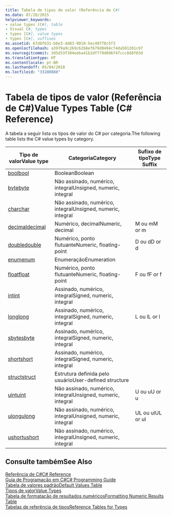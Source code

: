 ```yaml
---
title: Tabela de tipos de valor (Referência de C#)
ms.date: 07/20/2015
helpviewer_keywords:
- value types [C#], table
- Visual C#, types
- types [C#], value types
- types [C#], suffixes
ms.assetid: 67d8f631-b6e3-4d83-9910-5ec497f8c5f3
ms.openlocfilehash: a3979a9c269c6268ef679d0494cf4da501201c97
ms.sourcegitcommit: 3d5d33f384eeba41b2dff79d096f47ccc8d8f03d
ms.translationtype: HT
ms.contentlocale: pt-BR
ms.lasthandoff: 05/04/2018
ms.locfileid: "33280888"
---
```

# <a name="value-types-table-c-reference"></a><span data-ttu-id="3e580-102">Tabela de tipos de valor (Referência de C#)</span><span class="sxs-lookup"><span data-stu-id="3e580-102">Value Types Table (C# Reference)</span></span>
<span data-ttu-id="3e580-103">A tabela a seguir lista os tipos de valor do C# por categoria.</span><span class="sxs-lookup"><span data-stu-id="3e580-103">The following table lists the C# value types by category.</span></span>  
  
|<span data-ttu-id="3e580-104">Tipo de valor</span><span class="sxs-lookup"><span data-stu-id="3e580-104">Value type</span></span>|<span data-ttu-id="3e580-105">Categoria</span><span class="sxs-lookup"><span data-stu-id="3e580-105">Category</span></span>|<span data-ttu-id="3e580-106">Sufixo de tipo</span><span class="sxs-lookup"><span data-stu-id="3e580-106">Type Suffix</span></span>|  
|----------------|--------------|-----------------|  
|[<span data-ttu-id="3e580-107">bool</span><span class="sxs-lookup"><span data-stu-id="3e580-107">bool</span></span>](../../../csharp/language-reference/keywords/bool.md)|<span data-ttu-id="3e580-108">Boolean</span><span class="sxs-lookup"><span data-stu-id="3e580-108">Boolean</span></span>||  
|[<span data-ttu-id="3e580-109">byte</span><span class="sxs-lookup"><span data-stu-id="3e580-109">byte</span></span>](../../../csharp/language-reference/keywords/byte.md)|<span data-ttu-id="3e580-110">Não assinado, numérico, integral</span><span class="sxs-lookup"><span data-stu-id="3e580-110">Unsigned, numeric, integral</span></span>||  
|[<span data-ttu-id="3e580-111">char</span><span class="sxs-lookup"><span data-stu-id="3e580-111">char</span></span>](../../../csharp/language-reference/keywords/char.md)|<span data-ttu-id="3e580-112">Não assinado, numérico, integral</span><span class="sxs-lookup"><span data-stu-id="3e580-112">Unsigned, numeric, integral</span></span>||  
|[<span data-ttu-id="3e580-113">decimal</span><span class="sxs-lookup"><span data-stu-id="3e580-113">decimal</span></span>](../../../csharp/language-reference/keywords/decimal.md)|<span data-ttu-id="3e580-114">Numérico, decimal</span><span class="sxs-lookup"><span data-stu-id="3e580-114">Numeric, decimal</span></span>|<span data-ttu-id="3e580-115">M ou m</span><span class="sxs-lookup"><span data-stu-id="3e580-115">M or m</span></span>|  
|[<span data-ttu-id="3e580-116">double</span><span class="sxs-lookup"><span data-stu-id="3e580-116">double</span></span>](../../../csharp/language-reference/keywords/double.md)|<span data-ttu-id="3e580-117">Numérico, ponto flutuante</span><span class="sxs-lookup"><span data-stu-id="3e580-117">Numeric, floating-point</span></span>|<span data-ttu-id="3e580-118">D ou d</span><span class="sxs-lookup"><span data-stu-id="3e580-118">D or d</span></span>|  
|[<span data-ttu-id="3e580-119">enum</span><span class="sxs-lookup"><span data-stu-id="3e580-119">enum</span></span>](../../../csharp/language-reference/keywords/enum.md)|<span data-ttu-id="3e580-120">Enumeração</span><span class="sxs-lookup"><span data-stu-id="3e580-120">Enumeration</span></span>||  
|[<span data-ttu-id="3e580-121">float</span><span class="sxs-lookup"><span data-stu-id="3e580-121">float</span></span>](../../../csharp/language-reference/keywords/float.md)|<span data-ttu-id="3e580-122">Numérico, ponto flutuante</span><span class="sxs-lookup"><span data-stu-id="3e580-122">Numeric, floating-point</span></span>|<span data-ttu-id="3e580-123">F ou f</span><span class="sxs-lookup"><span data-stu-id="3e580-123">F or f</span></span>|  
|[<span data-ttu-id="3e580-124">int</span><span class="sxs-lookup"><span data-stu-id="3e580-124">int</span></span>](../../../csharp/language-reference/keywords/int.md)|<span data-ttu-id="3e580-125">Assinado, numérico, integral</span><span class="sxs-lookup"><span data-stu-id="3e580-125">Signed, numeric, integral</span></span>||  
|[<span data-ttu-id="3e580-126">long</span><span class="sxs-lookup"><span data-stu-id="3e580-126">long</span></span>](../../../csharp/language-reference/keywords/long.md)|<span data-ttu-id="3e580-127">Assinado, numérico, integral</span><span class="sxs-lookup"><span data-stu-id="3e580-127">Signed, numeric, integral</span></span>|<span data-ttu-id="3e580-128">L ou l</span><span class="sxs-lookup"><span data-stu-id="3e580-128">L or l</span></span>|  
|[<span data-ttu-id="3e580-129">sbyte</span><span class="sxs-lookup"><span data-stu-id="3e580-129">sbyte</span></span>](../../../csharp/language-reference/keywords/sbyte.md)|<span data-ttu-id="3e580-130">Assinado, numérico, integral</span><span class="sxs-lookup"><span data-stu-id="3e580-130">Signed, numeric, integral</span></span>||  
|[<span data-ttu-id="3e580-131">short</span><span class="sxs-lookup"><span data-stu-id="3e580-131">short</span></span>](../../../csharp/language-reference/keywords/short.md)|<span data-ttu-id="3e580-132">Assinado, numérico, integral</span><span class="sxs-lookup"><span data-stu-id="3e580-132">Signed, numeric, integral</span></span>||  
|[<span data-ttu-id="3e580-133">struct</span><span class="sxs-lookup"><span data-stu-id="3e580-133">struct</span></span>](../../../csharp/language-reference/keywords/struct.md)|<span data-ttu-id="3e580-134">Estrutura definida pelo usuário</span><span class="sxs-lookup"><span data-stu-id="3e580-134">User-defined structure</span></span>||  
|[<span data-ttu-id="3e580-135">uint</span><span class="sxs-lookup"><span data-stu-id="3e580-135">uint</span></span>](../../../csharp/language-reference/keywords/uint.md)|<span data-ttu-id="3e580-136">Não assinado, numérico, integral</span><span class="sxs-lookup"><span data-stu-id="3e580-136">Unsigned, numeric, integral</span></span>|<span data-ttu-id="3e580-137">U ou u</span><span class="sxs-lookup"><span data-stu-id="3e580-137">U or u</span></span>|  
|[<span data-ttu-id="3e580-138">ulong</span><span class="sxs-lookup"><span data-stu-id="3e580-138">ulong</span></span>](../../../csharp/language-reference/keywords/ulong.md)|<span data-ttu-id="3e580-139">Não assinado, numérico, integral</span><span class="sxs-lookup"><span data-stu-id="3e580-139">Unsigned, numeric, integral</span></span>|<span data-ttu-id="3e580-140">UL ou ul</span><span class="sxs-lookup"><span data-stu-id="3e580-140">UL or ul</span></span>|  
|[<span data-ttu-id="3e580-141">ushort</span><span class="sxs-lookup"><span data-stu-id="3e580-141">ushort</span></span>](../../../csharp/language-reference/keywords/ushort.md)|<span data-ttu-id="3e580-142">Não assinado, numérico, integral</span><span class="sxs-lookup"><span data-stu-id="3e580-142">Unsigned, numeric, integral</span></span>||  
  
## <a name="see-also"></a><span data-ttu-id="3e580-143">Consulte também</span><span class="sxs-lookup"><span data-stu-id="3e580-143">See Also</span></span>  
 [<span data-ttu-id="3e580-144">Referência de C#</span><span class="sxs-lookup"><span data-stu-id="3e580-144">C# Reference</span></span>](../../../csharp/language-reference/index.md)  
 [<span data-ttu-id="3e580-145">Guia de Programação em C#</span><span class="sxs-lookup"><span data-stu-id="3e580-145">C# Programming Guide</span></span>](../../../csharp/programming-guide/index.md)  
 [<span data-ttu-id="3e580-146">Tabela de valores padrão</span><span class="sxs-lookup"><span data-stu-id="3e580-146">Default Values Table</span></span>](../../../csharp/language-reference/keywords/default-values-table.md)  
 [<span data-ttu-id="3e580-147">Tipos de valor</span><span class="sxs-lookup"><span data-stu-id="3e580-147">Value Types</span></span>](../../../csharp/language-reference/keywords/value-types.md)  
 [<span data-ttu-id="3e580-148">Tabela de formatação de resultados numéricos</span><span class="sxs-lookup"><span data-stu-id="3e580-148">Formatting Numeric Results Table</span></span>](../../../csharp/language-reference/keywords/formatting-numeric-results-table.md)  
 [<span data-ttu-id="3e580-149">Tabelas de referência de tipos</span><span class="sxs-lookup"><span data-stu-id="3e580-149">Reference Tables for Types</span></span>](../../../csharp/language-reference/keywords/reference-tables-for-types.md)
